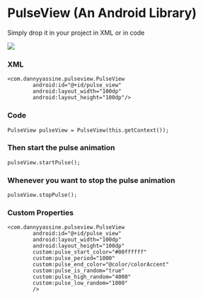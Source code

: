 # PulseView (An Android Library)

Simply drop it in your project in XML or in code

![](https://raw.githubusercontent.com/dannyYassine/PulseView/master/pulse-view.gif)

### XML

    <com.dannyyassine.pulseview.PulseView
            android:id="@+id/pulse_view"
            android:layout_width="100dp"
            android:layout_height="100dp"/>
            
### Code

    PulseView pulseView = PulseView(this.getContext());
    
### Then start the pulse animation

    pulseView.startPulse();
    
### Whenever you want to stop the pulse animation

    pulseView.stopPulse();
            

### Custom Properties

    <com.dannyyassine.pulseview.PulseView
            android:id="@+id/pulse_view"
            android:layout_width="100dp"
            android:layout_height="100dp"
            custom:pulse_start_color="#00ffffff"
            custom:pulse_period="1000"
            custom:pulse_end_color="@color/colorAccent"
            custom:pulse_is_random="true"
            custom:pulse_high_random="4000"
            custom:pulse_low_random="1000"
            />
